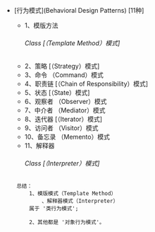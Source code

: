 * [行为模式](Behavioral Design Patterns) [11种]

  * 1、模版方法 
    ###### Class [（Template Method）模式]
  * 2、策略     [（Strategy）模式]
  * 3、命令 （Command）模式 
  * 4、职责链   [（Chain of Responsibility）模式]
  * 5、状态     [（State）模式]
  * 6、观察者 （Observer）模式 
  * 7、中介者 （Mediator）模式 
  * 8、迭代器   [（Iterator）模式]
  * 9、访问者 （Visitor）模式 
  * 10、备忘录 （Memento）模式 
  * 11、解释器 
     ###### Class [（Interpreter）模式]

``` hql
    总结：
        1、模版模式（Template Method）
            、解释器模式（Interpreter） 
        属于 '类行为模式';
        
        2、其他都是 '对象行为模式'。
```